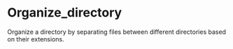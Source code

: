 # Organize_directory
Organize a directory by separating files between different directories based on their extensions.
